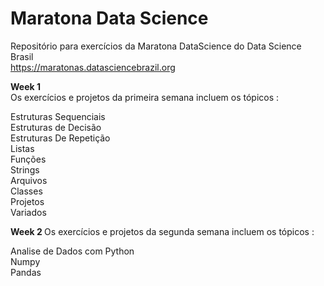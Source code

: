 # Maratona Data Science
Repositório para exercícios da Maratona DataScience do Data Science Brasil </br>
https://maratonas.datasciencebrazil.org 

<b>Week 1 </b>  
Os exercícios e projetos da primeira semana incluem os tópicos :

Estruturas Sequenciais</br>
Estruturas de Decisão</br>
Estruturas De Repetição</br>
Listas</br>
Funções</br>
Strings</br>
Arquivos</br>
Classes</br>
Projetos</br>
Variados</br>

<b> Week 2 </b>
Os exercícios e projetos da segunda semana incluem os tópicos :

Analise de Dados com Python</br>
Numpy </br>
Pandas </br>
